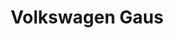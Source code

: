 ---
title: "Volkswagen Gaus"
url: /bielefeld/volkswagen-gaus-dingerdisser-strasse/
shop: Autowerkstatt
---